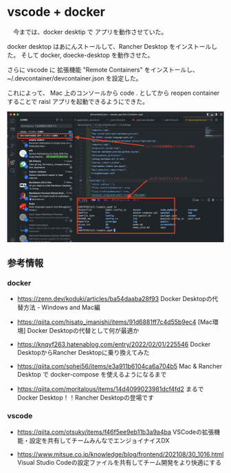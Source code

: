# vscode + docker

　今までは、docker desktip で アプリを動作させていた。

docker desktop はあにんストールして、Rancher Desktop をインストールした。
そして docker, doecke-desktop を動作させた。

さらに vscode に 拡張機能 "Remote Containers" をインストールし、~/.devcontainer/devcontainer.json を設定した。

これによって、 Mac 上のコンソールから code . としてから
reopen container  することで raisl アプリを起動できるようにできた。

![vscode画面](memo_images/vscode-devcontainer.png)

## 参考情報

### docker
- <https://zenn.dev/koduki/articles/ba54daaba28f93>
  Docker Desktopの代替方法 - Windows and Mac編

- <https://qiita.com/hisato_imanishi/items/91d6881ff7c4d55b9ec4>
  [Mac環境] Docker Desktopの代替として何が最適か

- <https://knqyf263.hatenablog.com/entry/2022/02/01/225546>
  Docker DesktopからRancher Desktopに乗り換えてみた

- <https://qiita.com/sohei56/items/e3a911b6104ca6a704b5>
  Mac & Rancher Desktop で docker-compose を使えるようになるまで

- <https://qiita.com/moritalous/items/14d4099023981dcf4fd2>
  まるでDocker Desktop！！Rancher Desktopの登場です

### vscode

- <https://qiita.com/otsuky/items/f46f5ee9eb11b3a9a4ba>
  VSCodeの拡張機能・設定を共有してチームみんなでエンジョイナイスDX

- <https://www.mitsue.co.jp/knowledge/blog/frontend/202108/30_1016.html>
  Visual Studio Codeの設定ファイルを共有してチーム開発をより快適にする
  